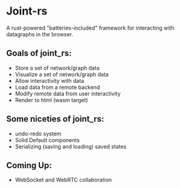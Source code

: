 # Joint-rs 

A rust-powered "batteries-included" framework for interacting with datagraphs in the browser.



## Goals of joint_rs:

- Store a set of network/graph data 
- Visualize a set of network/graph data
- Allow interactivity with data 
- Load data from a remote backend
- Modify remote data from user interactivity
- Render to html (wasm target)

## Some niceties of joint_rs:

- undo-redo system
- Solid Default components
- Serializing (saving and loading) saved states

## Coming Up:

- WebSocket and WebRTC collaboration

